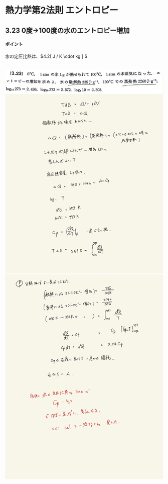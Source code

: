 <script type="text/javascript" async src="https://cdnjs.cloudflare.com/ajax/libs/mathjax/2.7.7/MathJax.js?config=TeX-MML-AM_CHTML">


</script>

<script type="text/x-mathjax-config">
 MathJax.Hub.Config({
 tex2jax: {
 inlineMath: [['$', '$'] ],
 displayMath: [ ['$$','$$'], ["\\[","\\]"] ]
 }
 });
</script>

# 熱力学第2法則 エントロピー
## 3.23 0度→100度の水のエントロピー増加

#### ポイント

水の定圧比熱は、$4.2[ J / K \cdot kg ] $
<br>
<br>

<img width="600" alt="Harashima-81" src="./images/Harashima-81.jpg">
<img width="600" alt="Harashima-82" src="./images/Harashima-82.jpg">